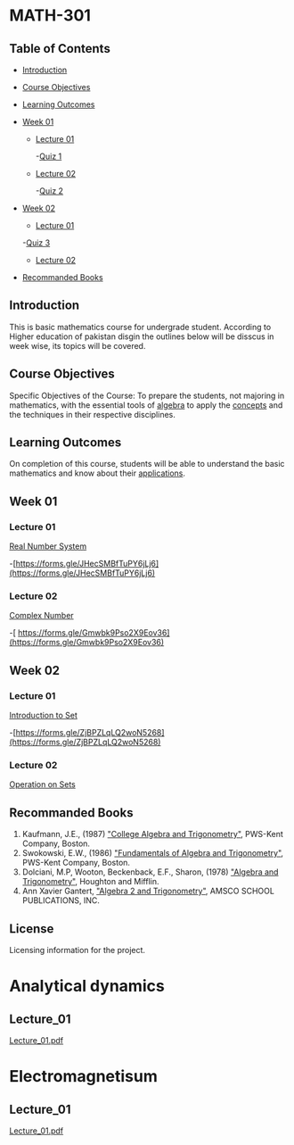 # MATH-301

## Table of Contents
- [Introduction](#introduction)
- [Course Objectives](#Course-Objectives)
- [Learning Outcomes](#Learning-outcomes)
- [Week 01](#Week-01)
  - [Lecture 01](#Lecture-01)
    
    -[Quiz 1](#Quiz-1)
    
  - [Lecture 02](#Lecture-02)
    
    -[Quiz 2](#Quiz-2)
    
- [Week 02](#Week-02)
  - [Lecture 01](#Lecture-01)
    
   -[Quiz 3](#Quiz-3)
  
  - [Lecture 02](#Lecture-02)
- [Recommanded Books](#Recommanded-Books)
## Introduction
This is basic mathematics course for undergrade student. According to Higher education of pakistan disgin the outlines below will be disscus in week wise, its topics will be covered.
## Course Objectives
 Specific Objectives of the Course: To prepare the students, not majoring in mathematics, with the essential tools of [algebra](algebra)  to apply the [concepts](concepts) and the techniques in their respective disciplines.
## Learning Outcomes
On completion of this course, students will be able to understand the basic mathematics and know about their [applications](applications).
## Week 01
### Lecture 01
[Real Number System](Real-Number-System)

   -[https://forms.gle/JHecSMBfTuPY6jLj6](https://forms.gle/JHecSMBfTuPY6jLj6)
   
### Lecture 02
[Complex Number](Complex-Number)

 -[ https://forms.gle/Gmwbk9Pso2X9Eov36](https://forms.gle/Gmwbk9Pso2X9Eov36)

## Week 02
### Lecture 01
[Introduction to Set](Introduction-to-Set)

 -[https://forms.gle/ZjBPZLqLQ2woN5268](https://forms.gle/ZjBPZLqLQ2woN5268)
### Lecture 02
[Operation on Sets](Operation-on-Sets)

## Recommanded Books
1. Kaufmann, J.E., (1987) ["College Algebra and Trigonometry"](https://example.com/link-to-book), PWS-Kent Company, Boston.
2. Swokowski, E.W., (1986) ["Fundamentals of Algebra and Trigonometry"](https://example.com/link-to-book), PWS-Kent Company, Boston.
3. Dolciani, M.P, Wooton, Beckenback, E.F., Sharon, (1978) ["Algebra and Trigonometry"](https://example.com/link-to-book), Houghton and Mifflin.
4. Ann Xavier Gantert, ["Algebra 2 and Trigonometry"](https://example.com/link-to-book), AMSCO SCHOOL PUBLICATIONS, INC.
## License
Licensing information for the project.
                    
# Analytical dynamics

## Lecture_01
[Lecture_01.pdf](https://github.com/DostdarDost/Teaching-Courses/files/14533232/Lecture_01.pdf)

# Electromagnetisum
## Lecture_01
[Lecture_01.pdf](https://github.com/DostdarDost/Teaching-Courses/files/14533833/Lecture_01.pdf)

